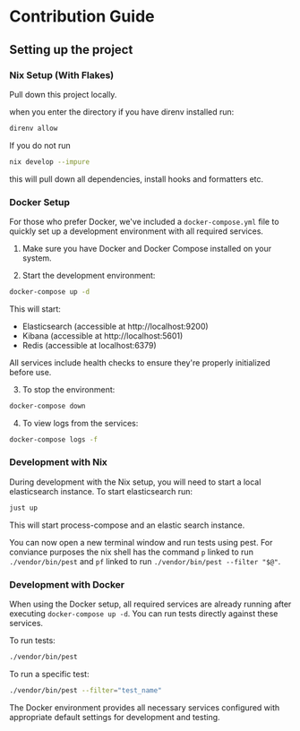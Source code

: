 # Contribution Guide

## Setting up the project

### Nix Setup (With Flakes)

Pull down this project locally.

when you enter the directory if you have direnv installed run:

```sh
direnv allow
```

If you do not run

```sh
nix develop --impure
```

this will pull down all dependencies, install hooks and formatters etc.

### Docker Setup

For those who prefer Docker, we've included a `docker-compose.yml` file to quickly set up a development environment with all required services.

1. Make sure you have Docker and Docker Compose installed on your system.

2. Start the development environment:

```sh
docker-compose up -d
```

This will start:
- Elasticsearch (accessible at http://localhost:9200)
- Kibana (accessible at http://localhost:5601)
- Redis (accessible at localhost:6379)

All services include health checks to ensure they're properly initialized before use.

3. To stop the environment:

```sh
docker-compose down
```

4. To view logs from the services:

```sh
docker-compose logs -f
```

### Development with Nix

During development with the Nix setup, you will need to start a local elasticsearch instance. To start elasticsearch run:

```sh
just up
```

This will start process-compose and an elastic search instance.

You can now open a new terminal window and run tests using pest. For conviance purposes the nix shell has the command `p` linked to run `./vendor/bin/pest` and `pf` linked to run `./vendor/bin/pest --filter "$@"`.

### Development with Docker

When using the Docker setup, all required services are already running after executing `docker-compose up -d`. You can run tests directly against these services.

To run tests:

```sh
./vendor/bin/pest
```

To run a specific test:

```sh
./vendor/bin/pest --filter="test_name"
```

The Docker environment provides all necessary services configured with appropriate default settings for development and testing.
